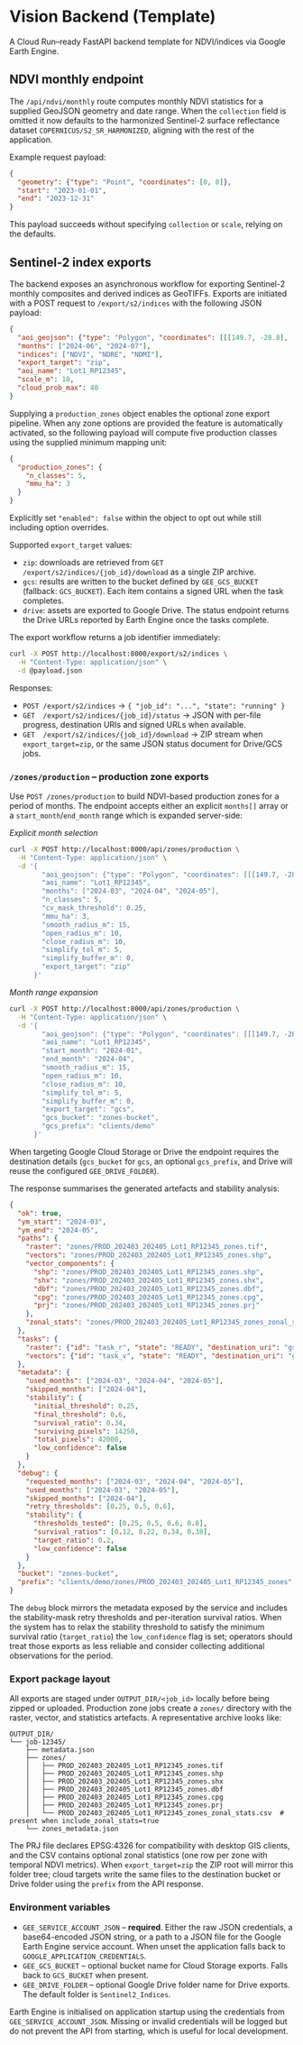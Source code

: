 # Vision Backend (Template)

A Cloud Run–ready FastAPI backend template for NDVI/indices via Google Earth Engine.


## NDVI monthly endpoint

The `/api/ndvi/monthly` route computes monthly NDVI statistics for a supplied GeoJSON geometry
and date range. When the `collection` field is omitted it now defaults to the harmonized Sentinel-2
surface reflectance dataset `COPERNICUS/S2_SR_HARMONIZED`, aligning with the rest of the
application.

Example request payload:

```json
{
  "geometry": {"type": "Point", "coordinates": [0, 0]},
  "start": "2023-01-01",
  "end": "2023-12-31"
}
```

This payload succeeds without specifying `collection` or `scale`, relying on the defaults.


## Sentinel-2 index exports

The backend exposes an asynchronous workflow for exporting Sentinel-2 monthly
composites and derived indices as GeoTIFFs. Exports are initiated with a POST
request to `/export/s2/indices` with the following JSON payload:

```json
{
  "aoi_geojson": {"type": "Polygon", "coordinates": [[[149.7, -28.8], [149.8, -28.8], [149.8, -28.7], [149.7, -28.7], [149.7, -28.8]]]},
  "months": ["2024-06", "2024-07"],
  "indices": ["NDVI", "NDRE", "NDMI"],
  "export_target": "zip",
  "aoi_name": "Lot1_RP12345",
  "scale_m": 10,
  "cloud_prob_max": 40
}
```

Supplying a `production_zones` object enables the optional zone export pipeline.
When any zone options are provided the feature is automatically activated, so the
following payload will compute five production classes using the supplied
minimum mapping unit:

```json
{
  "production_zones": {
    "n_classes": 5,
    "mmu_ha": 3
  }
}
```

Explicitly set `"enabled": false` within the object to opt out while still
including option overrides.

Supported `export_target` values:

* `zip`: downloads are retrieved from `GET /export/s2/indices/{job_id}/download`
  as a single ZIP archive.
* `gcs`: results are written to the bucket defined by `GEE_GCS_BUCKET`
  (fallback: `GCS_BUCKET`). Each item contains a signed URL when the task
  completes.
* `drive`: assets are exported to Google Drive. The status endpoint returns the
  Drive URLs reported by Earth Engine once the tasks complete.

The export workflow returns a job identifier immediately:

```bash
curl -X POST http://localhost:8000/export/s2/indices \
  -H "Content-Type: application/json" \
  -d @payload.json
```

Responses:

* `POST /export/s2/indices` → `{ "job_id": "...", "state": "running" }`
* `GET  /export/s2/indices/{job_id}/status` → JSON with per-file progress,
  destination URIs and signed URLs when available.
* `GET  /export/s2/indices/{job_id}/download` → ZIP stream when
  `export_target=zip`, or the same JSON status document for Drive/GCS jobs.

### `/zones/production` – production zone exports

Use `POST /zones/production` to build NDVI-based production zones for a period
of months. The endpoint accepts either an explicit `months[]` array or a
`start_month`/`end_month` range which is expanded server-side:

*Explicit month selection*

```bash
curl -X POST http://localhost:8000/api/zones/production \
  -H "Content-Type: application/json" \
  -d '{
        "aoi_geojson": {"type": "Polygon", "coordinates": [[[149.7, -28.8], [149.8, -28.8], [149.8, -28.7], [149.7, -28.7], [149.7, -28.8]]]},
        "aoi_name": "Lot1_RP12345",
        "months": ["2024-03", "2024-04", "2024-05"],
        "n_classes": 5,
        "cv_mask_threshold": 0.25,
        "mmu_ha": 3,
        "smooth_radius_m": 15,
        "open_radius_m": 10,
        "close_radius_m": 10,
        "simplify_tol_m": 5,
        "simplify_buffer_m": 0,
        "export_target": "zip"
      }'
```

*Month range expansion*

```bash
curl -X POST http://localhost:8000/api/zones/production \
  -H "Content-Type: application/json" \
  -d '{
        "aoi_geojson": {"type": "Polygon", "coordinates": [[[149.7, -28.8], [149.8, -28.8], [149.8, -28.7], [149.7, -28.7], [149.7, -28.8]]]},
        "aoi_name": "Lot1_RP12345",
        "start_month": "2024-01",
        "end_month": "2024-04",
        "smooth_radius_m": 15,
        "open_radius_m": 10,
        "close_radius_m": 10,
        "simplify_tol_m": 5,
        "simplify_buffer_m": 0,
        "export_target": "gcs",
        "gcs_bucket": "zones-bucket",
        "gcs_prefix": "clients/demo"
      }'
```

When targeting Google Cloud Storage or Drive the endpoint requires the
destination details (`gcs_bucket` for `gcs`, an optional `gcs_prefix`, and Drive
will reuse the configured `GEE_DRIVE_FOLDER`).

The response summarises the generated artefacts and stability analysis:

```json
{
  "ok": true,
  "ym_start": "2024-03",
  "ym_end": "2024-05",
  "paths": {
    "raster": "zones/PROD_202403_202405_Lot1_RP12345_zones.tif",
    "vectors": "zones/PROD_202403_202405_Lot1_RP12345_zones.shp",
    "vector_components": {
      "shp": "zones/PROD_202403_202405_Lot1_RP12345_zones.shp",
      "shx": "zones/PROD_202403_202405_Lot1_RP12345_zones.shx",
      "dbf": "zones/PROD_202403_202405_Lot1_RP12345_zones.dbf",
      "cpg": "zones/PROD_202403_202405_Lot1_RP12345_zones.cpg",
      "prj": "zones/PROD_202403_202405_Lot1_RP12345_zones.prj"
    },
    "zonal_stats": "zones/PROD_202403_202405_Lot1_RP12345_zones_zonal_stats.csv"
  },
  "tasks": {
    "raster": {"id": "task_r", "state": "READY", "destination_uri": "gs://zones/demo.tif"},
    "vectors": {"id": "task_v", "state": "READY", "destination_uri": "gs://zones/demo.shp"}
  },
  "metadata": {
    "used_months": ["2024-03", "2024-04", "2024-05"],
    "skipped_months": ["2024-04"],
    "stability": {
      "initial_threshold": 0.25,
      "final_threshold": 0.6,
      "survival_ratio": 0.34,
      "surviving_pixels": 14250,
      "total_pixels": 42000,
      "low_confidence": false
    }
  },
  "debug": {
    "requested_months": ["2024-03", "2024-04", "2024-05"],
    "used_months": ["2024-03", "2024-05"],
    "skipped_months": ["2024-04"],
    "retry_thresholds": [0.25, 0.5, 0.6],
    "stability": {
      "thresholds_tested": [0.25, 0.5, 0.6, 0.8],
      "survival_ratios": [0.12, 0.22, 0.34, 0.38],
      "target_ratio": 0.2,
      "low_confidence": false
    }
  },
  "bucket": "zones-bucket",
  "prefix": "clients/demo/zones/PROD_202403_202405_Lot1_RP12345_zones"
}
```

The `debug` block mirrors the metadata exposed by the service and includes the
stability-mask retry thresholds and per-iteration survival ratios. When the
system has to relax the stability threshold to satisfy the minimum survival
ratio (`target_ratio`) the `low_confidence` flag is set; operators should treat
those exports as less reliable and consider collecting additional observations
for the period.

### Export package layout

All exports are staged under `OUTPUT_DIR/<job_id>` locally before being zipped
or uploaded. Production zone jobs create a `zones/` directory with the raster,
vector, and statistics artefacts. A representative archive looks like:

```
OUTPUT_DIR/
└── job-12345/
    ├── metadata.json
    ├── zones/
    │   ├── PROD_202403_202405_Lot1_RP12345_zones.tif
    │   ├── PROD_202403_202405_Lot1_RP12345_zones.shp
    │   ├── PROD_202403_202405_Lot1_RP12345_zones.shx
    │   ├── PROD_202403_202405_Lot1_RP12345_zones.dbf
    │   ├── PROD_202403_202405_Lot1_RP12345_zones.cpg
    │   ├── PROD_202403_202405_Lot1_RP12345_zones.prj
    │   └── PROD_202403_202405_Lot1_RP12345_zones_zonal_stats.csv  # present when include_zonal_stats=true
    └── zones_metadata.json
```

The PRJ file declares EPSG:4326 for compatibility with desktop GIS clients, and
the CSV contains optional zonal statistics (one row per zone with temporal NDVI
metrics). When `export_target=zip` the ZIP root will mirror this folder tree;
cloud targets write the same files to the destination bucket or Drive folder
using the `prefix` from the API response.

### Environment variables

* `GEE_SERVICE_ACCOUNT_JSON` – **required**. Either the raw JSON credentials,
  a base64-encoded JSON string, or a path to a JSON file for the Google Earth
  Engine service account. When unset the application falls back to
  `GOOGLE_APPLICATION_CREDENTIALS`.
* `GEE_GCS_BUCKET` – optional bucket name for Cloud Storage exports. Falls back
  to `GCS_BUCKET` when present.
* `GEE_DRIVE_FOLDER` – optional Google Drive folder name for Drive exports. The
  default folder is `Sentinel2_Indices`.

Earth Engine is initialised on application startup using the credentials from
`GEE_SERVICE_ACCOUNT_JSON`. Missing or invalid credentials will be logged but do
not prevent the API from starting, which is useful for local development.

 
